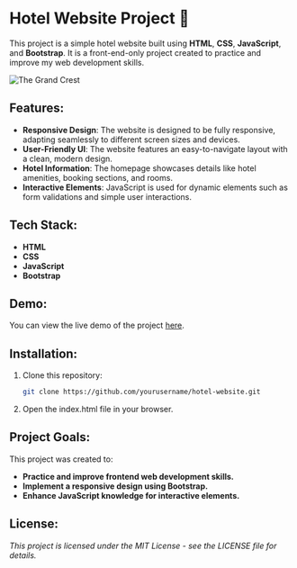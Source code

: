 # Hotel Website Project 🏨

This project is a simple hotel website built using **HTML**, **CSS**, **JavaScript**, and **Bootstrap**. It is a front-end-only project created to practice and improve my web development skills. 

![The Grand Crest](https://github.com/user-attachments/assets/2475362c-d2cc-4763-a8a5-795ff1210459)

## Features:
- **Responsive Design**: The website is designed to be fully responsive, adapting seamlessly to different screen sizes and devices.
- **User-Friendly UI**: The website features an easy-to-navigate layout with a clean, modern design.
- **Hotel Information**: The homepage showcases details like hotel amenities, booking sections, and rooms.
- **Interactive Elements**: JavaScript is used for dynamic elements such as form validations and simple user interactions.

## Tech Stack:
- **HTML**
- **CSS**
- **JavaScript**
- **Bootstrap**

## Demo:
You can view the live demo of the project [here](https://kithm4.github.io/hotel-website/).

## Installation:
1. Clone this repository:
   ```bash
   git clone https://github.com/yourusername/hotel-website.git

2. Open the index.html file in your browser.


## Project Goals:
This project was created to:

- **Practice and improve frontend web development skills.**
- **Implement a responsive design using Bootstrap.**
- **Enhance JavaScript knowledge for interactive elements.**

## License:
*This project is licensed under the MIT License - see the LICENSE file for details.*
